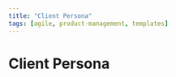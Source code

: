 ```yaml
---
title: "Client Persona"
tags: [agile, product-management, templates]
---
```








# Client Persona